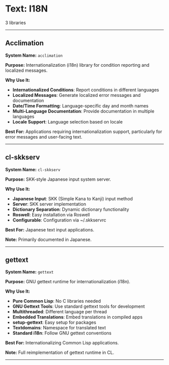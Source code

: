 # Text: I18N

3 libraries

---

## Acclimation

**System Name:** `acclimation`

**Purpose:** Internationalization (i18n) library for condition reporting and localized messages.

**Why Use It:**
- **Internationalized Conditions**: Report conditions in different languages
- **Localized Messages**: Generate localized error messages and documentation
- **Date/Time Formatting**: Language-specific day and month names
- **Multi-Language Documentation**: Provide documentation in multiple languages
- **Locale Support**: Language selection based on locale

**Best For:** Applications requiring internationalization support, particularly for error messages and user-facing text.

---


## cl-skkserv

**System Name:** `cl-skkserv`

**Purpose:** SKK-style Japanese input system server.

**Why Use It:**
- **Japanese Input**: SKK (Simple Kana to Kanji) input method
- **Server**: SKK server implementation
- **Dictionary Separation**: Dynamic dictionary functionality
- **Roswell**: Easy installation via Roswell
- **Configurable**: Configuration via ~/.skkservrc

**Best For:** Japanese text input applications.

**Note:** Primarily documented in Japanese.

---


## gettext

**System Name:** `gettext`

**Purpose:** GNU gettext runtime for internationalization (i18n).

**Why Use It:**
- **Pure Common Lisp**: No C libraries needed
- **GNU Gettext Tools**: Use standard gettext tools for development
- **Multithreaded**: Different language per thread
- **Embedded Translations**: Embed translations in compiled apps
- **setup-gettext**: Easy setup for packages
- **Textdomains**: Namespace for translated text
- **Standard i18n**: Follow GNU gettext conventions

**Best For:** Internationalizing Common Lisp applications.

**Note:** Full reimplementation of gettext runtime in CL.

---


